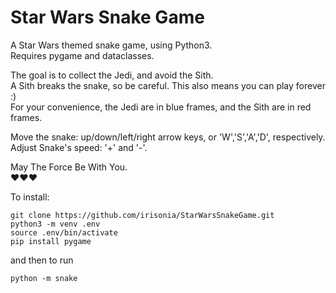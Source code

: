 # Star Wars Snake Game
A Star Wars themed snake game, using Python3.<br>
Requires pygame and dataclasses.

The goal is to collect the Jedi, and avoid the Sith.<br>
A Sith breaks the snake, so be careful. This also means you can play forever :)<br>
For your convenience, the Jedi are in blue frames, and the Sith are in red frames.<br>

Move the snake: up/down/left/right arrow keys, or 'W','S','A','D', respectively.<br>
Adjust Snake's speed: '+' and '-'.

May The Force Be With You.<br>
:heart::heart::heart:


To install:
```
git clone https://github.com/irisonia/StarWarsSnakeGame.git
python3 -m venv .env
source .env/bin/activate
pip install pygame
```

and then to run
```
python -m snake
```
